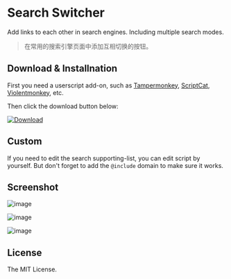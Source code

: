 # Search Switcher

Add links to each other in search engines. Including multiple search modes.

> 在常用的搜索引擎页面中添加互相切换的按钮。

## Download & Installnation

First you need a userscript add-on, such as [Tampermonkey](https://www.tampermonkey.net/), [ScriptCat](https://github.com/scriptscat/scriptcat), [Violentmonkey](https://violentmonkey.github.io/), etc.

Then click the download button below:

[![Download](https://user-images.githubusercontent.com/74561130/137598555-649c77c7-1719-4aa3-8017-8b41283de730.png)](https://raw.githubusercontent.com/cworld1/search-switcher/main/search-switcher.user.js)

## Custom

If you need to edit the search supporting-list, you can edit script by yourself. But don't forget to add the `@include` domain to make sure it works.

## Screenshot

![image](https://user-images.githubusercontent.com/37377181/211086887-f47036e4-e8f5-4935-86ce-379e7d448857.png)

![image](https://user-images.githubusercontent.com/37377181/211086950-5dc20b7f-0756-430b-8474-ae93927b9d3a.png)

![image](https://user-images.githubusercontent.com/37377181/211086993-cfa3144a-05a4-40b1-b86e-66991d7fe166.png)

## License

The MIT License.
